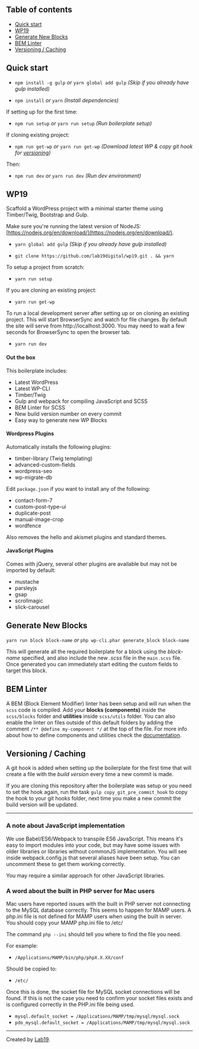 ## Table of contents

- [Quick start](#quick-start)
- [WP19](#wp19)
- [Generate New Blocks](#generate-new-blocks)
- [BEM Linter](#bem-linter)
- [Versioning / Caching](#versioning--caching)

## Quick start

- `npm install -g gulp` _or_ `yarn global add gulp` _(Skip if you already have gulp installed)_

- `npm install` _or_ `yarn` _(Install dependencies)_

If setting up for the first time:

- `npm run setup` _or_ `yarn run setup` _(Run boilerplate setup)_

If cloning existing project:

- `npm run get-wp` _or_ `yarn run get-wp` _(Download latest WP & copy git hook for [versioning](#versioning--caching))_

Then:

- `npm run dev` _or_ `yarn run dev` _(Run dev environment)_

## WP19

Scaffold a WordPress project with a minimal starter theme using Timber/Twig, Bootstrap and Gulp.

Make sure you're running the latest version of NodeJS: [https://nodejs.org/en/download/](https://nodejs.org/en/download/).

- `yarn global add gulp` _(Skip if you already have gulp installed)_

- `git clone https://github.com/lab19digital/wp19.git . && yarn`

To setup a project from scratch:

- `yarn run setup`

If you are cloning an existing project:

- `yarn run get-wp`

To run a local development server after setting up or on cloning an existing project. This will start BrowserSync and watch for file changes. By default the site will serve from http://localhost:3000. You may need to wait a few seconds for BrowserSync to open the browser tab.

- `yarn run dev`

#### Out the box

This boilerplate includes:

- Latest WordPress
- Latest WP-CLI
- Timber/Twig
- Gulp and webpack for compiling JavaScript and SCSS
- BEM Linter for SCSS
- New build version number on every commit
- Easy way to generate new WP Blocks

#### Wordpress Plugins

Automatically installs the following plugins:

* timber-library (Twig templating)
* advanced-custom-fields
* wordpress-seo
* wp-migrate-db

Edit `package.json` if you want to install any of the following:

* contact-form-7
* custom-post-type-ui
* duplicate-post
* manual-image-crop
* wordfence

Also removes the hello and akismet plugins and standard themes.

#### JavaScript Plugins

Comes with jQuery, several other plugins are available but may not be imported by default:
- mustache
- parsleyjs
- gsap
- scrollmagic
- slick-carousel

## Generate New Blocks

`yarn run block block-name` _or_  `php wp-cli.phar generate_block block-name`

This will generate all the required boilerplate for a block using the _block-name_ specified, and also include the new _.scss_ file in the `main.scss` file. Once generated you can immediately start editing the custom fields to target this block.

## BEM Linter

A BEM (Block Element Modifier) linter has been setup and will run when the `scss` code is compiled. Add your __blocks (components)__ inside the `scss/blocks` folder and __utilities__ inside `scss/utils` folder. You can also enable the linter on files outside of this default folders by adding the comment `/** @define my-component */` at the top of the file. For more info about how to define components and utilities check the [documentation](https://github.com/postcss/postcss-bem-linter#define-componentsutilities-with-a-comment).

## Versioning / Caching

A git hook is added when setting up the boilerplate for the first time that will create a file with the _build version_ every time a new commit is made.

If you are cloning this repository after the boilerplate was setup or you need to set the hook again, run the task `gulp copy_git_pre_commit_hook` to copy the hook to your git hooks folder, next time you make a new commit the build version will be updated.

---

### A note about JavaScript implementation

We use Babel/ES6/Webpack to transpile ES6 JavaScript. This means it's easy to import modules into your code, but may have some issues with older libraries or libraries without commonJS implementation. You will see inside webpack.config.js that several aliases have been setup. You can uncomment these to get them working correctly.

You may require a similar approach for other JavaScript libraries.

### A word about the built in PHP server for Mac users

Mac users have reported issues with the built in PHP server not connecting to the MySQL database correctly. This seems to happen for MAMP users. A php.ini file is not defined for MAMP users when using the built in server. You should copy your MAMP php.ini file to /etc/

The command `php --ini` should tell you where to find the file you need.

For example:

- `/Applications/MAMP/bin/php/phpX.X.XX/conf`

Should be copied to:

- `/etc/`

Once this is done, the socket file for MySQL socket connections will be found. If this is not the case you need to confirm your socket files exists and is configured correctly in the PHP.ini file being used.

- `mysql.default_socket = /Applications/MAMP/tmp/mysql/mysql.sock`
- `pdo_mysql.default_socket = /Applications/MAMP/tmp/mysql/mysql.sock`

---

Created by [Lab19](https://lab19.dev/).
